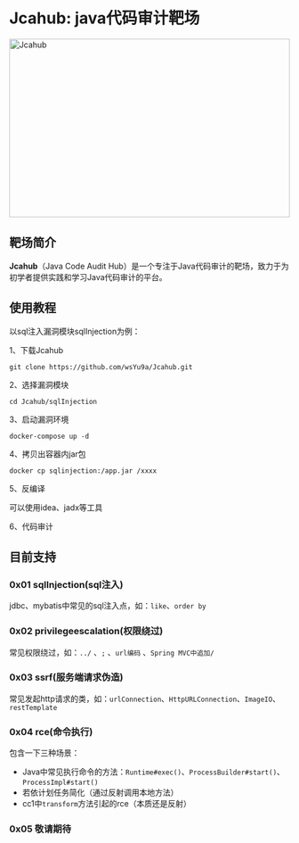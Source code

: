 # Jcahub: java代码审计靶场

<img src="https://socialify.git.ci/wsYu9a/Jcahub/image?font=Inter&language=1&name=1&owner=1&pattern=Floating%20Cogs&theme=Dark" alt="Jcahub" width="100%" height="320" /> 

## 靶场简介

**Jcahub**（Java Code Audit Hub）是一个专注于Java代码审计的靶场，致力于为初学者提供实践和学习Java代码审计的平台。

## 使用教程

以sql注入漏洞模块sqlInjection为例：

1、下载Jcahub

```
git clone https://github.com/wsYu9a/Jcahub.git
```

2、选择漏洞模块

```
cd Jcahub/sqlInjection
```

3、启动漏洞环境

```
docker-compose up -d
```

4、拷贝出容器内jar包

```
docker cp sqlinjection:/app.jar /xxxx
```

5、反编译

可以使用idea、jadx等工具

6、代码审计

## 目前支持

### 0x01 sqlInjection(sql注入)

jdbc、mybatis中常见的sql注入点，如：`like`、`order by`

### 0x02 privilegeescalation(权限绕过)

常见权限绕过，如：`../` 、`;` 、`url编码` 、`Spring MVC中追加/`

### 0x03 ssrf(服务端请求伪造)

常见发起http请求的类，如：`urlConnection`、`HttpURLConnection`、`ImageIO`、`restTemplate`

### 0x04 rce(命令执行)

包含一下三种场景：

- Java中常见执行命令的方法：`Runtime#exec()`、`ProcessBuilder#start()`、`ProcessImpl#start()`
- 若依计划任务简化（通过反射调用本地方法）
- cc1中`transform`方法引起的rce（本质还是反射）

### 0x05 敬请期待
